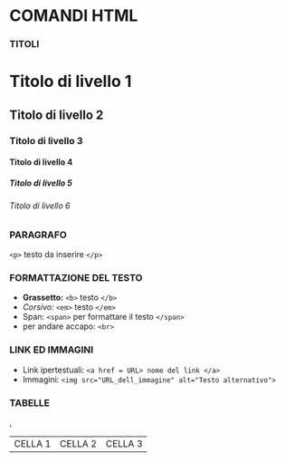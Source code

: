 # COMANDI HTML

### TITOLI

<h1>Titolo di livello 1</h1>
<h2>Titolo di livello 2</h2>
<h3>Titolo di livello 3</h3>
<h4>Titolo di livello 4</h4>
<h5>Titolo di livello 5</h5>
<h6>Titolo di livello 6</h6>

<!-- **************************************************** -->

### PARAGRAFO

`<p>` testo da inserire `</p>`

<!-- **************************************************** -->

### FORMATTAZIONE DEL TESTO
 
- <b>Grassetto:</b> `<b>` testo `</b>`
- <em>Corsivo:</em> `<em>` testo `</em>`
- <span>Span:</span> `<span>` per formattare il testo `</span>`
- per andare accapo: `<br>`

<!-- **************************************************** -->

### LINK ED IMMAGINI

- Link ipertestuali: `<a href = URL> nome del link </a>`
- Immagini: `<img src="URL_dell_immagine" alt="Testo alternativo">`
  
<!-- **************************************************** -->

### TABELLE

 <table>, 
  <tr> 
  <td> CELLA 1 </td>
  <td> CELLA 2 </td>
  <td> CELLA 3 </td>
</table>

<!--Usa rowspan e colspan per raggruppare o espandere celle.-->
  